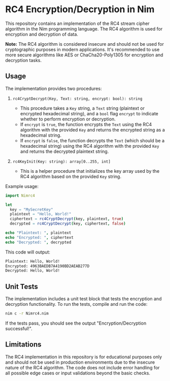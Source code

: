# RC4 Encryption/Decryption in Nim

This repository contains an implementation of the RC4 stream cipher algorithm in the Nim programming language. The RC4 algorithm is used for encryption and decryption of data.

**Note:** The RC4 algorithm is considered insecure and should not be used for cryptographic purposes in modern applications. It's recommended to use more secure algorithms like AES or ChaCha20-Poly1305 for encryption and decryption tasks.

## Usage

The implementation provides two procedures:

1. `rc4CryptDecrypt(Key, Text: string, encrypt: bool): string`
   - This procedure takes a `Key` string, a `Text` string (plaintext or encrypted hexadecimal string), and a `bool` flag `encrypt` to indicate whether to perform encryption or decryption.
   - If `encrypt` is `true`, the function encrypts the `Text` using the RC4 algorithm with the provided `Key` and returns the encrypted string as a hexadecimal string.
   - If `encrypt` is `false`, the function decrypts the `Text` (which should be a hexadecimal string) using the RC4 algorithm with the provided `Key` and returns the decrypted plaintext string.

2. `rc4KeyInit(Key: string): array[0..255, int]`
   - This is a helper procedure that initializes the key array used by the RC4 algorithm based on the provided `Key` string.

Example usage:

```nim
import Nimrc4

let
  key = "MySecretKey"
  plaintext = "Hello, World!"
  ciphertext = rc4CryptDecrypt(key, plaintext, true)
  decrypted = rc4CryptDecrypt(key, ciphertext, false)

echo "Plaintext: ", plaintext
echo "Encrypted: ", ciphertext
echo "Decrypted: ", decrypted
```

This code will output:

```bash
Plaintext: Hello, World!
Encrypted: 4963BAEDB7A4190BD2AEAB277D
Decrypted: Hello, World!
```

## Unit Tests

The implementation includes a unit test block that tests the encryption and decryption functionality. To run the tests, compile and run the code:

```bash
nim c -r Nimrc4.nim
```

If the tests pass, you should see the output "Encryption/Decryption successful!".

## Limitations

The RC4 implementation in this repository is for educational purposes only and should not be used in production environments due to the insecure nature of the RC4 algorithm.
The code does not include error handling for all possible edge cases or input validations beyond the basic checks.

